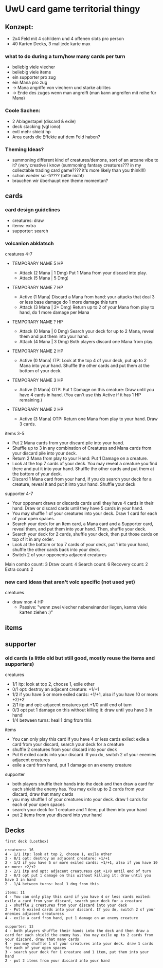 # UwU card game territorial thingy

## Konzept:
- 2x4 Feld mit 4 schildern und 4 offenen slots pro person
- 40 Karten Decks, 3 mal jede karte max

### what to do during a turn/how many cards per turn
- beliebig viele viecher
- beliebig viele items
- ein supporter pro zug
- ein Mana pro zug
- -> Mana angriffe von viechern und starke abilites
- -> Ende des zuges wenn man angreift (man kann angreifen mit reihe für Mana)

### Coole Sachen:
- 2 Ablagestapel (discard & exile)
- deck stacking (vgl iono)
- evtl mehr shield hp 
- Area cards die Effekte auf dem Feld haben?

### Theming Ideas?
- summoning different kind of creatures/demons, sort of an arcane vibe to it? (very creative i know (summoning fantasy creatures??? in my collectable trading card game???? it's more likely than you think!!!)
- schon wieder sci-fi???? (bitte nicht)
- brauchen wir überhaupt nen theme momentan?

## cards

### card design guidelines
- creatures: draw
- items: extra
- supporter: search

### volcanion abklatsch

creatures 4-7
- TEMPORARY NAME 5 HP  
  - Attack (2 Mana | 1 Dmg) Put 1 Mana from your discard into play.  
  - Attack (5 Mana | 5 Dmg)

- TEMPORARY NAME 7 HP  
  - Active (1 Mana) Discard a Mana from hand: your attacks that deal 3 or less base damage do 1 more damage this turn  
  - Attack (3 Mana | 2+ Dmg) Return up to 2 of your Mana from play to hand, do 1 more damage per Mana  

- TEMPORARY NAME ? HP
  - Attack (0 Mana | 0 Dmg) Search your deck for up to 2 Mana, reveal them and put them into your hand.
  - Attack (4 Mana | 3 Dmg) Both players discard one Mana from play.

- TEMPORARY NAME 2 HP  
  - Active (0 Mana) ITP: Look at the top 4 of your deck, put up to 2 Mana into your hand. Shuffle the other cards and put them at the bottom of your deck.

- TEMPORARY NAME 3 HP  
  - Active (1 Mana) OTP: Put 1 Damage on this creature: Draw until you have 4 cards in hand. (You can't use this Active if it has 1 HP remaining.)

- TEMPORARY NAME 2 HP  
  - Active (3 Mana) OTP: Return one Mana from play to your hand. Draw 3 cards.

items 3-5
- Put 2 Mana cards from your discard pile into your hand.
- Shuffle up to 3 in any combination of Creatures and Mana cards from your discard pile into your deck.
- Return 2 Mana from play to your Hand: Put 1 Damage on a creature.
- Look at the top 7 cards of your deck. You may reveal a creature you find there and put it into your hand. Shuffle the other cards and put them at the bottom of your deck.
- Discard 1 Mana card from your hand, if you do search your deck for a creature, reveal it and put it into your hand. Shuffle your deck

supporter 4-7
- Your opponent draws or discards cards until they have 4 cards in their hand. Draw or discard cards until they have 5 cards in your hand.
- You may shuffle 1 of your creatures into your deck. Draw 1 card for each of your open spaces.
- Search your deck for an Item card, a Mana card and a Supporter card, reveal them, and put them into your hand. Then, shuffle your deck.
- Search your deck for 2 cards, shuffle your deck, then put those cards on top of it in any order.
- Look at the bottom or top 7 cards of your deck, put 1 into your hand, shuffle the other cards back into your deck.
- Switch 2 of your opponents adjacent creatures

Main combo count: 3
Draw count: 4
Search count: 6
Recovery count: 2
Extra count: 2

### new card ideas that aren't volc specific (not used yet)

creatures
- draw mon 4 HP
  - Passive: "wenn zwei viecher nebeneinander liegen, kanns viele karten ziehen :)"

items
- 

supporter
- 


### old cards (a little old but still good, mostly reuse the items and supporters)

creatures
- 1/1 itp: look at top 2, choose 1, exile other
- 0/1 opt: destroy an adjacent creature: +1/+1
- 1/2 if you have 5 or more exiled cards: +1/+1, also if you have 10 or more: +2/+2
- 2/1 itp and opt: adjacent creatures get +1/0 until end of turn
- 0/3 opt put 1 damage on this without killing it: draw until you have 3 in hand
- 1/4 between turns: heal 1 dmg from this

items
- You can only play this card if you have 4 or less cards exiled: exile a card from your discard, search your deck for a creature
- shuffle 2 creatures from your discard into your deck
- Put 6 exiled cards into your discard. If you do, switch 2 of your enemies adjacent creatures
- exile a card from hand, put 1 damage on an enemy creature

supporter
- both players shuffle their hands into the deck and then draw a card for each shield the enemy has. You may exile up to 2 cards from your discard, draw that many cards
- you may shuffle 1 of your creatures into your deck. draw 1 cards for each of your open spaces
- search your deck for 1 creature and 1 item, put them into your hand
- put 2 items from your discard into your hand

## Decks

```
first deck (Lostbox)

creatures: 16
4 - 1/1 itp: look at top 2, choose 1, exile other
3 - 0/1 opt: destroy an adjacent creature: +1/+1
2 - 1/2 if you have 5 or more exiled cards: +1/+1, also if you have 10 or more: +2/+2
3 - 2/1 itp and opt: adjacent creaturess get +1/0 until end of turn
2 - 0/3 opt put 1 damage on this without killing it: draw until you have 3 in hand
2 - 1/4 between turns: heal 1 dmg from this

items: 11
4 - You can only play this card if you have 4 or less cards exiled: exile a card from your discard, search your deck for a creature
1 - shuffle 2 creatures from your discard into your deck
2 - Put 6 exiled cards into your discard. If you do, switch 2 of your enemies adjacent creaturess
4 - exile a card from hand, put 1 damage on an enemy creature

supporter: 13
4 - both players shuffle their hands into the deck and then draw a card for each shield the enemy has. You may exile up to 2 cards from your discard, draw that many cards
4 - you may shuffle 1 of your creatures into your deck. draw 1 cards for each of your open spaces
3 - search your deck for 1 creature and 1 item, put them into your hand
2 - put 2 items from your discard into your hand
```
